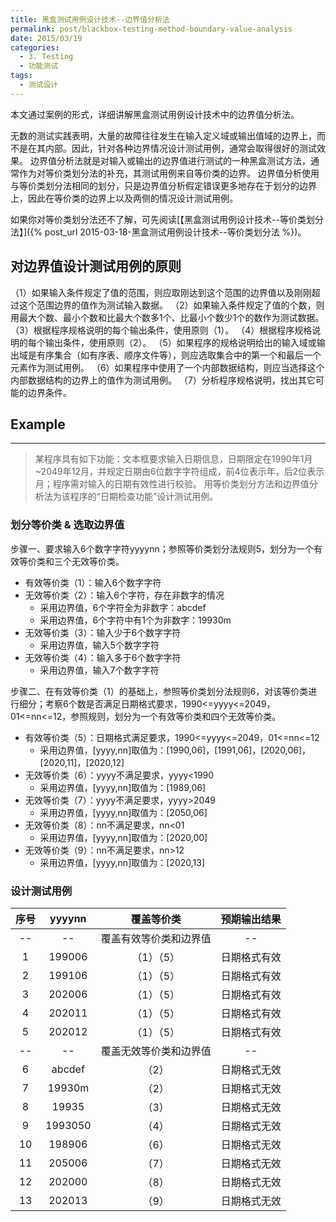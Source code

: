 ```yaml
---
title: 黑盒测试用例设计技术--边界值分析法
permalink: post/blackbox-testing-method-boundary-value-analysis
date: 2015/03/19
categories:
  - 3. Testing
  - 功能测试
tags:
  - 测试设计
---
```


本文通过案例的形式，详细讲解黑盒测试用例设计技术中的边界值分析法。

无数的测试实践表明，大量的故障往往发生在输入定义域或输出值域的边界上，而不是在其内部。因此，针对各种边界情况设计测试用例，通常会取得很好的测试效果。
边界值分析法就是对输入或输出的边界值进行测试的一种黑盒测试方法，通常作为对等价类划分法的补充，其测试用例来自等价类的边界。
边界值分析使用与等价类划分法相同的划分，只是边界值分析假定错误更多地存在于划分的边界上，因此在等价类的边界上以及两侧的情况设计测试用例。

如果你对等价类划分法还不了解，可先阅读[【黑盒测试用例设计技术--等价类划分法】]({% post_url 2015-03-18-黑盒测试用例设计技术--等价类划分法 %})。


## 对边界值设计测试用例的原则
（1）如果输入条件规定了值的范围，则应取刚达到这个范围的边界值以及刚刚超过这个范围边界的值作为测试输入数据。
（2）如果输入条件规定了值的个数，则用最大个数、最小个数和比最大个数多1个、比最小个数少1个的数作为测试数据。
（3）根据程序规格说明的每个输出条件，使用原则（1）。
（4）根据程序规格说明的每个输出条件，使用原则（2）。
（5）如果程序的规格说明给出的输入域或输出域是有序集合（如有序表、顺序文件等），则应选取集合中的第一个和最后一个元素作为测试用例。
（6）如果程序中使用了一个内部数据结构，则应当选择这个内部数据结构的边界上的值作为测试用例。
（7）分析程序规格说明，找出其它可能的边界条件。


## Example
---
> 某程序具有如下功能：文本框要求输入日期信息，日期限定在1990年1月~2049年12月，并规定日期由6位数字字符组成，前4位表示年，后2位表示月；程序需对输入的日期有效性进行校验。
> 用等价类划分方法和边界值分析法为该程序的“日期检查功能”设计测试用例。

### 划分等价类 & 选取边界值

步骤一、要求输入6个数字字符yyyynn；参照等价类划分法规则5，划分为一个有效等价类和三个无效等价类。

- 有效等价类（1）：输入6个数字字符
- 无效等价类（2）：输入6个字符，存在非数字的情况
    - 采用边界值，6个字符全为非数字：abcdef
    - 采用边界值，6个字符中有1个为非数字：19930m
- 无效等价类（3）：输入少于6个数字字符
    - 采用边界值，输入5个数字字符
- 无效等价类（4）：输入多于6个数字字符
    - 采用边界值，输入7个数字字符

步骤二、在有效等价类（1）的基础上，参照等价类划分法规则6，对该等价类进行细分；考察6个数是否满足日期格式要求，1990<=yyyy<=2049，01<=nn<=12，参照规则，划分为一个有效等价类和四个无效等价类。

- 有效等价类（5）：日期格式满足要求，1990<=yyyy<=2049，01<=nn<=12
    - 采用边界值，[yyyy,nn]取值为：[1990,06]，[1991,06]，[2020,06]，[2020,11]，[2020,12]
- 无效等价类（6）：yyyy不满足要求，yyyy<1990
    - 采用边界值，[yyyy,nn]取值为：[1989,06]
- 无效等价类（7）：yyyy不满足要求，yyyy>2049
    - 采用边界值，[yyyy,nn]取值为：[2050,06]
- 无效等价类（8）：nn不满足要求，nn<01
    - 采用边界值，[yyyy,nn]取值为：[2020,00]
- 无效等价类（9）：nn不满足要求，nn>12
    - 采用边界值，[yyyy,nn]取值为：[2020,13]

### 设计测试用例

| 序号 | yyyynn | 覆盖等价类 | 预期输出结果 |
| :---: | :---: | :---: | :---: |
| -- | -- | 覆盖有效等价类和边界值 | -- |
| 1 | 199006 | （1）（5）| 日期格式有效 |
| 2 | 199106 | （1）（5）| 日期格式有效 |
| 3 | 202006 | （1）（5）| 日期格式有效 |
| 4 | 202011 | （1）（5）| 日期格式有效 |
| 5 | 202012 | （1）（5）| 日期格式有效 |
| -- | -- | 覆盖无效等价类和边界值 | -- |
| 6 | abcdef | （2）| 日期格式无效 |
| 7 | 19930m | （2）| 日期格式无效 |
| 8 | 19935 | （3）| 日期格式无效 |
| 9 | 1993050 | （4）| 日期格式无效 |
| 10 | 198906 | （6）| 日期格式无效 |
| 11 | 205006| （7）| 日期格式无效 |
| 12 | 202000 | （8）| 日期格式无效 |
| 13 | 202013 | （9）| 日期格式无效 |
